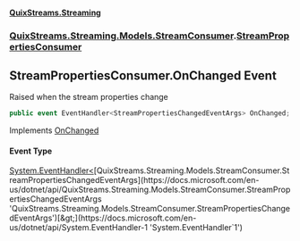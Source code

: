 #### [QuixStreams.Streaming](index.md 'index')
### [QuixStreams.Streaming.Models.StreamConsumer](QuixStreams.Streaming.Models.StreamConsumer.md 'QuixStreams.Streaming.Models.StreamConsumer').[StreamPropertiesConsumer](StreamPropertiesConsumer.md 'QuixStreams.Streaming.Models.StreamConsumer.StreamPropertiesConsumer')

## StreamPropertiesConsumer.OnChanged Event

Raised when the stream properties change

```csharp
public event EventHandler<StreamPropertiesChangedEventArgs> OnChanged;
```

Implements [OnChanged](IStreamPropertiesConsumer.OnChanged.md 'QuixStreams.Streaming.Models.StreamConsumer.IStreamPropertiesConsumer.OnChanged')

#### Event Type
[System.EventHandler&lt;](https://docs.microsoft.com/en-us/dotnet/api/System.EventHandler-1 'System.EventHandler`1')[QuixStreams.Streaming.Models.StreamConsumer.StreamPropertiesChangedEventArgs](https://docs.microsoft.com/en-us/dotnet/api/QuixStreams.Streaming.Models.StreamConsumer.StreamPropertiesChangedEventArgs 'QuixStreams.Streaming.Models.StreamConsumer.StreamPropertiesChangedEventArgs')[&gt;](https://docs.microsoft.com/en-us/dotnet/api/System.EventHandler-1 'System.EventHandler`1')